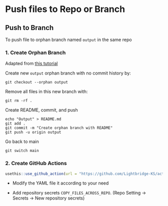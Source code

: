 # Push files to Repo or Branch

## Push to Branch

To push file to orphan branch named `output` in the same repo

### 1. Create Orphan Branch

Adapted from [this tutorial](https://shannoncrabill.com/blog/git-orphan-branches/)

Create new `output` orphan branch with no commit history by:

```shell
git checkout --orphan output
```

Remove all files in this new branch with:

```shell
git rm -rf .
```

Create README, commit, and push

```shell
echo "Output" > README.md
git add .
git commit -m "Create orphan branch with README"
git push -u origin output
```

Go back to main

```shell
git switch main
```

### 2. Create GitHub Actions

```r
usethis::use_github_action(url = "https://github.com/Lightbridge-KS/actions/blob/main/push-files/push-files.yml")
```

-   Modify the YAML file it according to your need

-   Add repository secrets `COPY_FILES_ACROSS_REPO`. (Repo Setting -> Secrets -> New repository secrets)